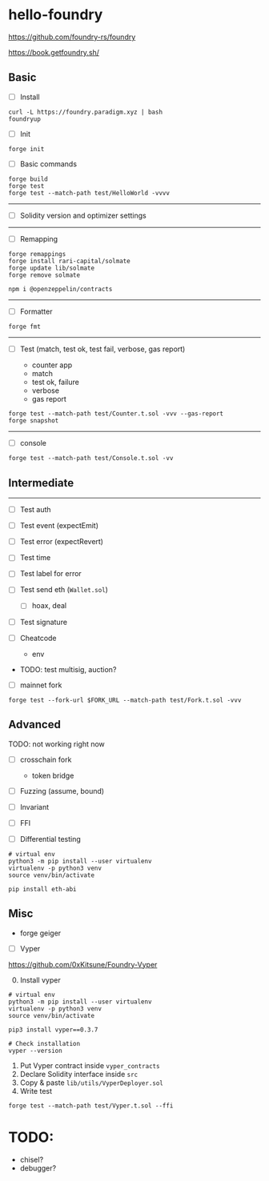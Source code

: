 # hello-foundry

https://github.com/foundry-rs/foundry

https://book.getfoundry.sh/

## Basic

-   [ ] Install

```shell
curl -L https://foundry.paradigm.xyz | bash
foundryup
```

-   [ ] Init

```shell
forge init
```

-   [ ] Basic commands

```shell
forge build
forge test
forge test --match-path test/HelloWorld -vvvv
```

---

-   [ ] Solidity version and optimizer settings

---

-   [ ] Remapping

```shell
forge remappings
forge install rari-capital/solmate
forge update lib/solmate
forge remove solmate

npm i @openzeppelin/contracts
```

---

-   [ ] Formatter

```shell
forge fmt
```

---

-   [ ] Test (match, test ok, test fail, verbose, gas report)

    -   counter app
    -   match
    -   test ok, failure
    -   verbose
    -   gas report

```shell
forge test --match-path test/Counter.t.sol -vvv --gas-report
forge snapshot
```

---

-   [ ] console

```shell
forge test --match-path test/Console.t.sol -vv
```

## Intermediate

---

-   [ ] Test auth
-   [ ] Test event (expectEmit)
-   [ ] Test error (expectRevert)
-   [ ] Test time
-   [ ] Test label for error
-   [ ] Test send eth (`Wallet.sol`)
    -   [ ] hoax, deal
-   [ ] Test signature
-   [ ] Cheatcode

    -   env

-   TODO: test multisig, auction?
-   [ ] mainnet fork

```shell
forge test --fork-url $FORK_URL --match-path test/Fork.t.sol -vvv
```

## Advanced

TODO: not working right now

-   [ ] crosschain fork

    -   token bridge

-   [ ] Fuzzing (assume, bound)
-   [ ] Invariant
-   [ ] FFI
-   [ ] Differential testing

```shell
# virtual env
python3 -m pip install --user virtualenv
virtualenv -p python3 venv
source venv/bin/activate

pip install eth-abi
```

## Misc

-   forge geiger

-   [ ] Vyper

https://github.com/0xKitsune/Foundry-Vyper

0. Install vyper

```shell
# virtual env
python3 -m pip install --user virtualenv
virtualenv -p python3 venv
source venv/bin/activate

pip3 install vyper==0.3.7

# Check installation
vyper --version
```

1. Put Vyper contract inside `vyper_contracts`
2. Declare Solidity interface inside `src`
3. Copy & paste `lib/utils/VyperDeployer.sol`
4. Write test

```shell
forge test --match-path test/Vyper.t.sol --ffi
```

# TODO:

-   chisel?
-   debugger?
